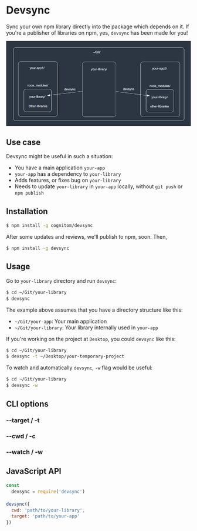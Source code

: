 # Devsync

Sync your own npm library directly into the package which depends on it. If you're a publisher of libraries on npm, yes, `devsync` has been made for you!

![concept](concept.png)

## Use case

Devsync might be useful in such a situation:

- You have a main application `your-app`
- `your-app` has a dependency to `your-library`
- Adds features, or fixes bug on `your-library`
- Needs to update `your-library` in `your-app` locally, without `git push` or `npm publish`

## Installation

```bash
$ npm install -g cognitom/devsync
```

After some updates and reviews, we'll publish to npm, soon. Then,

```bash
$ npm install -g devsync
```

## Usage

Go to `your-library` directory and run `devsync`:

```bash
$ cd ~/Git/your-library
$ devsync
```

The example above assumes that you have a directory structure like this:

- `~/Git/your-app`: Your main application
- `~/Git/your-library`: Your library internally used in `your-app`

If you're working on the project at `Desktop`,  you could `devsync` like this:

```bash
$ cd ~/Git/your-library
$ devsync -t ~/Desktop/your-temporary-project
```

To watch and automatically `devsync`, `-w` flag would be useful:

```bash
$ cd ~/Git/your-library
$ devsync -w
```

## CLI options

### --target / -t

### --cwd / -c

### --watch / -w

## JavaScript API

```javascript
const
  devsync = require('devsync')

devsync({
  cwd: 'path/to/your-library',
  target: 'path/to/your-app'
})
```
